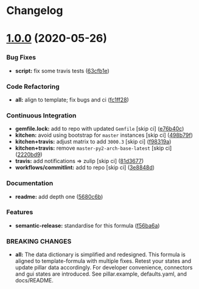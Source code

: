 # Changelog

# [1.0.0](https://github.com/saltstack-formulas/mongodb-formula/compare/v0.19.1...v1.0.0) (2020-05-26)


### Bug Fixes

* **script:** fix some travis tests ([63cfb1e](https://github.com/saltstack-formulas/mongodb-formula/commit/63cfb1e388b46f82b5e555f27839f618d49734f4))


### Code Refactoring

* **all:** align to template; fix bugs and ci ([fc1ff28](https://github.com/saltstack-formulas/mongodb-formula/commit/fc1ff28b9dc944bf9460c804e8a70d2be6cd4fb8))


### Continuous Integration

* **gemfile.lock:** add to repo with updated `Gemfile` [skip ci] ([e76b40c](https://github.com/saltstack-formulas/mongodb-formula/commit/e76b40ce14405173c1d4f88584dba8ef28c1eb07))
* **kitchen:** avoid using bootstrap for `master` instances [skip ci] ([498b79f](https://github.com/saltstack-formulas/mongodb-formula/commit/498b79f6ffaeef4560c02d805536d20c6f7d1ba7))
* **kitchen+travis:** adjust matrix to add `3000.3` [skip ci] ([f98319a](https://github.com/saltstack-formulas/mongodb-formula/commit/f98319a348c222462a0ef9bad7662e927b9f4e37))
* **kitchen+travis:** remove `master-py2-arch-base-latest` [skip ci] ([2220bd9](https://github.com/saltstack-formulas/mongodb-formula/commit/2220bd95bad711817b1deebf70184555fa3d66fc))
* **travis:** add notifications => zulip [skip ci] ([81d3677](https://github.com/saltstack-formulas/mongodb-formula/commit/81d3677a277b92b2de0998f2d98224607a32f4ac))
* **workflows/commitlint:** add to repo [skip ci] ([3e8848d](https://github.com/saltstack-formulas/mongodb-formula/commit/3e8848db7b08dd3368b969039031d61916d6a2fb))


### Documentation

* **readme:** add depth one ([5680c6b](https://github.com/saltstack-formulas/mongodb-formula/commit/5680c6b151c1db2d43fb81d7d3b02c3bea0eedc6))


### Features

* **semantic-release:** standardise for this formula ([f56ba6a](https://github.com/saltstack-formulas/mongodb-formula/commit/f56ba6ac75998b97842f897266b4c6b13d9e37c7))


### BREAKING CHANGES

* **all:** The data dictionary is simplified and redesigned.
This formula is aligned to template-formula with multiple fixes.
Retest your states and update pillar data accordingly.
For developer convenience, connectors and gui states are introduced.
See pillar.example, defaults.yaml, and docs/README.
